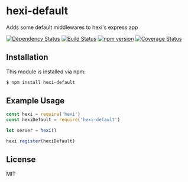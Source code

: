 # hexi-default

Adds some default middlewares to hexi's express app

[![Dependency Status](https://david-dm.org/hexijs/hexi-default/status.svg?style=flat)](https://david-dm.org/hexijs/hexi-default)
[![Build Status](https://travis-ci.org/hexijs/hexi-default.svg?branch=master)](https://travis-ci.org/hexijs/hexi-default)
[![npm version](https://badge.fury.io/js/hexi-default.svg)](http://badge.fury.io/js/hexi-default)
[![Coverage Status](https://coveralls.io/repos/hexijs/hexi-default/badge.svg?branch=master&service=github)](https://coveralls.io/github/hexijs/hexi-default?branch=master)


## Installation

This module is installed via npm:

``` bash
$ npm install hexi-default
```


## Example Usage

``` js
const hexi = require('hexi')
const hexiDefault = require('hexi-default')

let server = hexi()

hexi.register(hexiDefault)
```


## License

MIT
